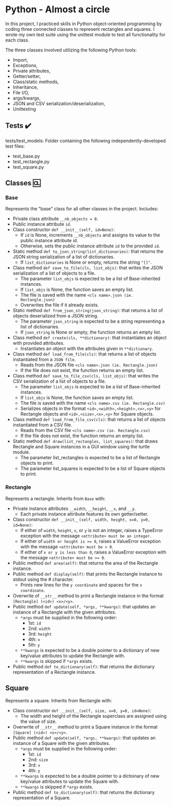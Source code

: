 # Python - Almost a circle

In this project, I practiced skills in Python object-oriented programming by coding three connected classes to represent rectangles and squares. I wrote my own test suite using the unittest module to test all functionality for each class.

The three classes involved utilizing the following Python tools:
- Import,
- Exceptions,
- Private attributes,
- Getter/setter,
- Class/static methods,
- Inheritance,
- File I/O,
- args/kwargs,
- JSON and CSV serialization/deserialization,
- Unittesting

## Tests ✔️

tests/test_models: Folder containing the following independently-developed test files:

- test_base.py
- test_rectangle.py
- test_square.py

## Classes 🆑

### Base

Represents the "base" class for all other classes in the project. Includes:
  - Private class attribute ```__nb_objects = 0```.
  - Public instance attribute ```id```.
  - Class constructor ```def __init__(self, id=None)```:
    - If ```id``` is None, increments ```__nb_objects``` and assigns its value to the public instance attribute id.
    - Otherwise, sets the public instance attribute ```id``` to the provided ```id```.
  - Static method ```def to_json_string(list_dictionaries)```: that returns the JSON string serialization of a list of dictionaries.
    - If ```list_dictionaries``` is None or empty, returns the string ```"[]"```.
  - Class method ```def save_to_file(cls, list_objs)```: that writes the JSON serialization of a list of objects to a file.
    - The parameter ```list_objs``` is expected to be a list of Base-inherited instances.
    - If ```list_objs``` is None, the function saves an empty list.
    - The file is saved with the name ```<cls name>.json (ie. Rectangle.json)```
    - Overwrites the file if it already exists.
  - Static method ```def from_json_string(json_string)```: that returns a list of objects deserialized from a JSON string.
    - The parameter ```json_string``` is expected to be a string representing a list of dictionaries.
    - If ```json_string``` is None or empty, the function returns an empty list.
  - Class method ```def create(cls, **dictionary)```: that instantiates an object with provided attributes.
    - Instantiates an object with the attributes given in ```**dictionary```.
  - Class method ```def load_from_file(cls)```: that returns a list of objects instantiated from a ```JSON file```.
    - Reads from the JSON file ```<cls name>.json (ie. Rectangle.json)```
    - If the file does not exist, the function returns an empty list.
  - Class method ```def save_to_file_csv(cls, list_objs)```: that writes the CSV serialization of a list of objects to a file.
    - The parameter ```list_objs``` is expected to be a list of Base-inherited instances.
    - If ```list_objs``` is None, the function saves an empty list.
    - The file is saved with the name ```<cls name>.csv (ie. Rectangle.csv)```
    - Serializes objects in the format ```<id>,<width>,<height>,<x>,<y>``` for Rectangle objects and ```<id>,<size>,<x>,<y>``` for Square objects.
  - Class method ```def load_from_file_csv(cls)```: that returns a list of objects instantiated from a CSV file.
    - Reads from the CSV file ```<cls name>.csv (ie. Rectangle.csv)```
    - If the file does not exist, the function returns an empty list.
  - Static method ```def draw(list_rectangles, list_squares)```: that draws Rectangle and Square instances in a GUI window using the turtle module.
    - The parameter list_rectangles is expected to be a list of Rectangle objects to print.
    - The parameter list_squares is expected to be a list of Square objects to print.

### Rectangle

Represents a rectangle. Inherits from ```Base``` with:
  - Private instance attributes ```__width```, ```__height```, ```__x```, and ```__y```.
    - Each private instance attribute features its own getter/setter.
  - Class constructor ```def __init__(self, width, height, x=0, y=0, id=None)```:
    - If either of ```width```, ```height```, ```x```, or ```y``` is not an integer, raises a TypeError exception with the message ```<attribute> must be an integer```.
    - If either of ```width or height is >= 0```, raises a ValueError exception with the message ```<attribute> must be > 0```.
    - If either of ```x or y is less than 0```, raises a ValueError exception with the message ```<attribute> must be >= 0```.
  - Public method ```def area(self)```: that returns the area of the Rectangle instance.
  - Public method ```def display(self)```: that prints the Rectangle instance to stdout using the # character.
    - Prints new lines for the ```y coordinate``` and spaces for the ```x coordinate```.
  - Overwrite of ```__str__``` method to print a Rectangle instance in the format ```[Rectangle] (<id>) <x>/<y>```.
  - Public method ```def update(self, *args, **kwargs)```: that updates an instance of a Rectangle with the given attributes.
    - ```*args``` must be supplied in the following order:
      - 1st: ```id```
      - 2nd: ```width```
      - 3rd: ```height```
      - 4th: ```x```
      - 5th: ```y```
    - ```**kwargs``` is expected to be a double pointer to a dictionary of new key/value attributes to update the Rectangle with.
    - ```**kwargs``` is skipped if ```*args``` exists.
  - Public method ```def to_dictionary(self)```: that returns the dictionary representation of a Rectangle instance.

## Square

Represents a square. Inherits from Rectangle with:

  - Class constructor ```def __init__(self, size, x=0, y=0, id=None)```:
    - The width and height of the Rectangle superclass are assigned using the value of size.
  - Overwrite of ```__str__``` method to print a Square instance in the format ```[Square] (<id>) <x>/<y>```.
  - Public method ```def update(self, *args, **kwargs)```: that updates an instance of a Square with the given attributes.
    - ```*args``` must be supplied in the following order:
      - 1st: ```id```
      - 2nd: ```size```
      - 3rd: ```x```
      - 4th: ```y```
    - ```**kwargs``` is expected to be a double pointer to a dictoinary of new key/value attributes to update the Square with.
    - ```**kwargs``` is skipped if ```*args``` exists.
  - Public method ```def to_dictionary(self)```: that returns the dictionary representation of a Square.

